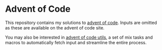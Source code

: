 # Advent of Code

This repository contains my solutions to [advent of code](https://adventofcode.com/).
Inputs are omitted as these are available on the advent of code site.

You may also be interested in [advent of code utils](https://github.com/mathsaey/advent_of_code_utils),
a set of mix tasks and macros to automatically fetch input and streamline the
entire process.
